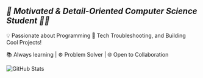 ## _🚀 Motivated & Detail-Oriented Computer Science Student 👨‍💻_
💡 Passionate about Programming
🔧 Tech Troubleshooting, and Building Cool Projects!

📚 Always learning | ⚙️ Problem Solver | 🌐 Open to Collaboration

![GitHub Stats](https://github-readme-stats.vercel.app/api?username=tr4is&show_icons=true&theme=dark)
